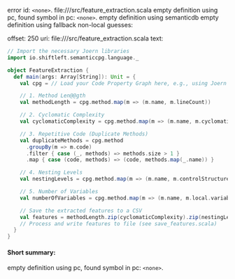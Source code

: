 error id: `<none>`.
file://<WORKSPACE>/src/feature_extraction.scala
empty definition using pc, found symbol in pc: `<none>`.
empty definition using semanticdb
empty definition using fallback
non-local guesses:

offset: 250
uri: file://<WORKSPACE>/src/feature_extraction.scala
text:
```scala
// Import the necessary Joern libraries
import io.shiftleft.semanticcpg.language._

object FeatureExtraction {
  def main(args: Array[String]): Unit = {
    val cpg = // Load your Code Property Graph here, e.g., using Joern APIs

    // 1. Method Len@@gth
    val methodLength = cpg.method.map(m => (m.name, m.lineCount))

    // 2. Cyclomatic Complexity
    val cyclomaticComplexity = cpg.method.map(m => (m.name, m.cyclomaticComplexity))

    // 3. Repetitive Code (Duplicate Methods)
    val duplicateMethods = cpg.method
      .groupBy(m => m.code)
      .filter { case (_, methods) => methods.size > 1 }
      .map { case (code, methods) => (code, methods.map(_.name)) }

    // 4. Nesting Levels
    val nestingLevels = cpg.method.map(m => (m.name, m.controlStructureDepth))

    // 5. Number of Variables
    val numberOfVariables = cpg.method.map(m => (m.name, m.local.variable.size))

    // Save the extracted features to a CSV
    val features = methodLength.zip(cyclomaticComplexity).zip(nestingLevels).zip(numberOfVariables)
    // Process and write features to file (see save_features.scala)
  }
}

```


#### Short summary: 

empty definition using pc, found symbol in pc: `<none>`.
